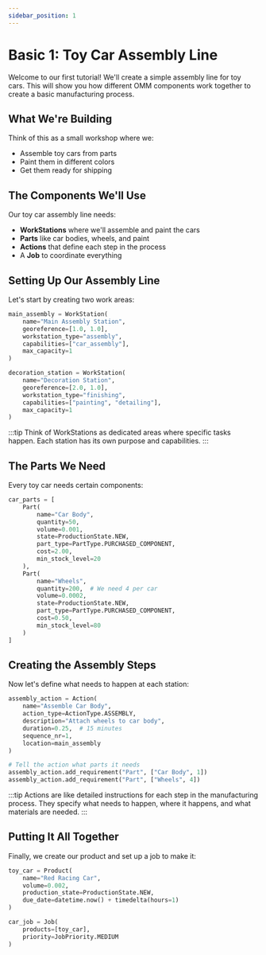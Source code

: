```yaml
---
sidebar_position: 1
---
```


# Basic 1: Toy Car Assembly Line

Welcome to our first tutorial! We'll create a simple assembly line for toy cars. This will show you how different OMM components work together to create a basic manufacturing process.

## What We're Building

Think of this as a small workshop where we:
- Assemble toy cars from parts
- Paint them in different colors
- Get them ready for shipping

## The Components We'll Use

Our toy car assembly line needs:
- **WorkStations** where we'll assemble and paint the cars
- **Parts** like car bodies, wheels, and paint
- **Actions** that define each step in the process
- A **Job** to coordinate everything

## Setting Up Our Assembly Line

Let's start by creating two work areas:

```python
main_assembly = WorkStation(
    name="Main Assembly Station",
    georeference=[1.0, 1.0],
    workstation_type="assembly",
    capabilities=["car_assembly"],
    max_capacity=1
)

decoration_station = WorkStation(
    name="Decoration Station",
    georeference=[2.0, 1.0],
    workstation_type="finishing",
    capabilities=["painting", "detailing"],
    max_capacity=1
)
```

:::tip
Think of WorkStations as dedicated areas where specific tasks happen. Each station has its own purpose and capabilities.
:::

## The Parts We Need

Every toy car needs certain components:

```python
car_parts = [
    Part(
        name="Car Body",
        quantity=50,
        volume=0.001,
        state=ProductionState.NEW,
        part_type=PartType.PURCHASED_COMPONENT,
        cost=2.00,
        min_stock_level=20
    ),
    Part(
        name="Wheels",
        quantity=200,  # We need 4 per car
        volume=0.0002,
        state=ProductionState.NEW,
        part_type=PartType.PURCHASED_COMPONENT,
        cost=0.50,
        min_stock_level=80
    )
]
```

## Creating the Assembly Steps

Now let's define what needs to happen at each station:

```python
assembly_action = Action(
    name="Assemble Car Body",
    action_type=ActionType.ASSEMBLY,
    description="Attach wheels to car body",
    duration=0.25,  # 15 minutes
    sequence_nr=1,
    location=main_assembly
)

# Tell the action what parts it needs
assembly_action.add_requirement("Part", ["Car Body", 1])
assembly_action.add_requirement("Part", ["Wheels", 4])
```

:::tip
Actions are like detailed instructions for each step in the manufacturing process. They specify what needs to happen, where it happens, and what materials are needed.
:::

## Putting It All Together

Finally, we create our product and set up a job to make it:

```python
toy_car = Product(
    name="Red Racing Car",
    volume=0.002,
    production_state=ProductionState.NEW,
    due_date=datetime.now() + timedelta(hours=1)
)

car_job = Job(
    products=[toy_car],
    priority=JobPriority.MEDIUM
)
```

